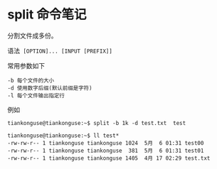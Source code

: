 # split 命令笔记  

分割文件成多份。  


语法` [OPTION]... [INPUT [PREFIX]]`

常用参数如下  

```
-b 每个文件的大小
-d 使用数字后缀(默认前缀是字符)
-l 每个文件输出指定行
```

例如  

```
tiankonguse@tiankonguse:~$ split -b 1k -d test.txt  test

tiankonguse@tiankonguse:~$ ll test*
-rw-rw-r-- 1 tiankonguse tiankonguse 1024  5月  6 01:31 test00
-rw-rw-r-- 1 tiankonguse tiankonguse  381  5月  6 01:31 test01
-rw-rw-r-- 1 tiankonguse tiankonguse 1405  4月 17 02:29 test.txt
```

